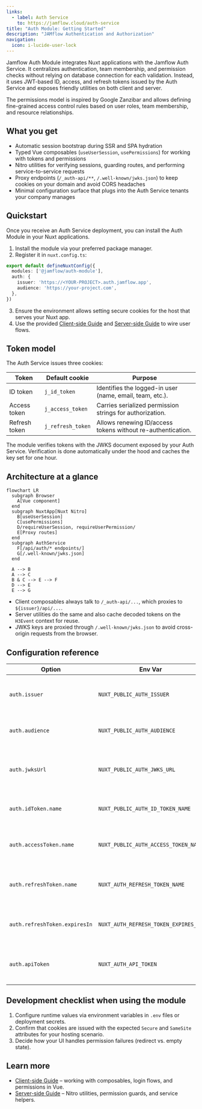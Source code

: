 ```yaml
---
links:
  - label: Auth Service
    to: https://jamflow.cloud/auth-service
title: "Auth Module: Getting Started"
description: "JAMflow Authentication and Authorization"
navigation:
  icon: i-lucide-user-lock
---
```


Jamflow Auth Module integrates Nuxt applications with the Jamflow Auth Service. It centralizes authentication, team membership, and permission checks without relying on database connection for each validation. Instead, it uses JWT-based ID, access, and refresh tokens issued by the Auth Service and exposes friendly utilities on both client and server.

The permissions model is inspired by Google Zanzibar and allows defining fine-grained access control rules based on user roles, team membership, and resource relationships.

## What you get

- Automatic session bootstrap during SSR and SPA hydration
- Typed Vue composables (`useUserSession`, `usePermissions`) for working with tokens and permissions
- Nitro utilities for verifying sessions, guarding routes, and performing service-to-service requests
- Proxy endpoints (`/_auth-api/**`, `/.well-known/jwks.json`) to keep cookies on your domain and avoid CORS headaches
- Minimal configuration surface that plugs into the Auth Service tenants your company manages

## Quickstart

Once you receive an Auth Service deployment, you can install the Auth Module in your Nuxt applications.

1. Install the module via your preferred package manager.
2. Register it in `nuxt.config.ts`:

  ```ts
  export default defineNuxtConfig({
    modules: ['@jamflow/auth-module'],
    auth: {
      issuer: 'https://<YOUR-PROJECT>.auth.jamflow.app',
      audience: 'https://your-project.com',
    },
  })
  ```

3. Ensure the environment allows setting secure cookies for the host that serves your Nuxt app.
4. Use the provided [Client-side Guide](./client-guide.md) and [Server-side Guide](./server-guide.md) to wire user flows.

## Token model

The Auth Service issues three cookies:

| Token | Default cookie | Purpose |
| --- | --- | --- |
| ID token | `j_id_token` | Identifies the logged-in user (name, email, team, etc.).
| Access token | `j_access_token` | Carries serialized permission strings for authorization.
| Refresh token | `j_refresh_token` | Allows renewing ID/access tokens without re-authentication.

The module verifies tokens with the JWKS document exposed by your Auth Service. Verification is done automatically under the hood and caches the key set for one hour.

## Architecture at a glance

```mermaid
flowchart LR
  subgraph Browser
    A[Vue component]
  end
  subgraph NuxtApp[Nuxt Nitro]
    B[useUserSession]
    C[usePermissions]
    D/requireUserSession, requireUserPermission/
    E[Proxy routes]
  end
  subgraph AuthService
    F[/api/auth/* endpoints/]
    G[/.well-known/jwks.json]
  end

  A --> B
  A --> C
  B & C --> E --> F
  D --> E
  E --> G
```

- Client composables always talk to `/_auth-api/...`, which proxies to `${issuer}/api/...`.
- Server utilities do the same and also cache decoded tokens on the `H3Event` context for reuse.
- JWKS keys are proxied through `/.well-known/jwks.json` to avoid cross-origin requests from the browser.

## Configuration reference

| Option | Env Var | Description |
| --- | --- | --- |
| `auth.issuer` | `NUXT_PUBLIC_AUTH_ISSUER` | Base URL of your Auth Service deployment. Required.
| `auth.audience` | `NUXT_PUBLIC_AUTH_AUDIENCE` | Expected audience for access tokens. Required.
| `auth.jwksUrl` | `NUXT_PUBLIC_AUTH_JWKS_URL` | Path to the JWKS document. Defaults to `/.well-known/jwks.json`.
| `auth.idToken.name` | `NUXT_PUBLIC_AUTH_ID_TOKEN_NAME` | Cookie name for the ID token. Defaults to `j_id_token`.
| `auth.accessToken.name` | `NUXT_PUBLIC_AUTH_ACCESS_TOKEN_NAME` | Cookie name for the access token. Defaults to `j_access_token`.
| `auth.refreshToken.name` | `NUXT_AUTH_REFRESH_TOKEN_NAME` | Cookie name for the refresh token. Defaults to `j_refresh_token`.
| `auth.refreshToken.expiresIn` | `NUXT_AUTH_REFRESH_TOKEN_EXPIRES_IN` | Expiration (seconds) used when evaluating refresh token longevity.
| `auth.apiToken` | `NUXT_AUTH_API_TOKEN` | Machine token for Auth Service API access (used by `createInvite`).

## Development checklist when using the module

1. Configure runtime values via environment variables in `.env` files or deployment secrets.
2. Confirm that cookies are issued with the expected `Secure` and `SameSite` attributes for your hosting scenario.
3. Decide how your UI handles permission failures (redirect vs. empty state).

## Learn more

- [Client-side Guide](/en/auth-module/client-guide.md) – working with composables, login flows, and permissions in Vue.
- [Server-side Guide](/en/auth-module/server-guide.md) – Nitro utilities, permission guards, and service helpers.

